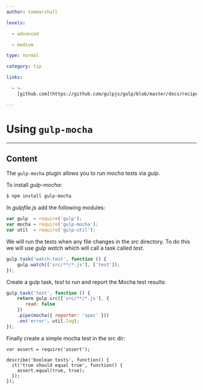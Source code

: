 ```yaml
---
author: tommarshall

levels:

  - advanced

  - medium

type: normal

category: tip

links:

  - >-
    [github.com](https://github.com/gulpjs/gulp/blob/master/docs/recipes/mocha-test-runner-with-gulp.md){website}

---
```


# Using `gulp-mocha`

---

## Content

The `gulp-mocha` plugin allows you to run _mocha_ tests via _gulp_.

To install _gulp-mocha_:

```bash
$ npm install gulp-mocha
```

In _gulpfile.js_ add the following modules:

```javaScript
var gulp  = require('gulp');
var mocha = require('gulp-mocha');
var util  = require('gulp-util');
```

We will run the tests when any file changes in the _src_ directory. To do this we will use _gulp watch_ which will call a task called _test_.

```javaScript
gulp.task('watch-test', function () {
    gulp.watch(['src/**/*.js'], ['test']);
});
```

Create a gulp task, _test_ to run and report the Mocha test results:

```javaScript
gulp.task('test', function () {
    return gulp.src(['src/**/*.js'], {
       read: false
    })
    .pipe(mocha({ reporter: 'spec' }))
    .on('error', util.log);
});
```

Finally create a simple mocha test in the src dir:

```
var assert = require('assert');

describe('boolean tests', function() {
  it('true should equal true', function() {
    assert.equal(true, true);
  });
});
```
